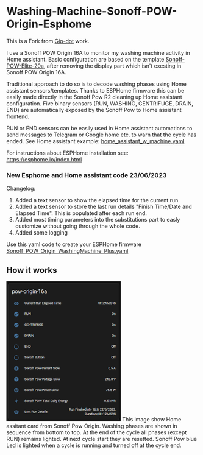 # Washing-Machine-Sonoff-POW-Origin-Esphome

This is a Fork from [Gio-dot](https://github.com/Gio-dot) work.

I use a Sonoff POW Origin 16A to monitor my washing machine activity in Home assistant. Basic configuration are based on the template [Sonoff-POW-Elite-20a](https://devices.esphome.io/devices/Sonoff-POW-Elite-20a), after removing the display part which isn't exesting in Sonoff POW Origin 16A.

Traditional approach to do so is to decode washing phases using Home assistant sensors/templates. Thanks to ESPHome firmware this can be easily made directly in the Sonoff Pow R2 cleaning up Home assistant configuration.
Five binary sensors (RUN, WASHING, CENTRIFUGE, DRAIN, END) are automatically exposed by the Sonoff Pow to Home assistant frontend.

RUN or END sensors can be easily used in Home assistant automations to send messages to Telegram or Google home etc. to  warn that the cycle has ended. See Home assistant example: [home_assistant_w_machine.yaml](https://github.com/Gio-dot/Washing-Machine-Sonoff-Pow-R2-Esphome/blob/master/home_assistant_w_machine.yaml)

For instructions about ESPHome installation see: https://esphome.io/index.html

### New Esphome and Home assistant code 23/06/2023
Changelog:
1. Added a text sensor to show the elapsed time for the current run.
2. Added a text sensor to store the last run details "Finish Time/Date and Elapsed Time". This is populated after each run end.
3. Added most timing parameters into the substitutions part to easly customize without going through the whole code.
4. Added some logging

Use this yaml code to create your ESPHome firmware [Sonoff_POW_Origin_WashingMachine_Plus.yaml](https://github.com/wbsoul/Washing-Machine-Sonoff-Pow-Origin-Esphome/edit/master/Sonoff_POW_Origin_WashingMachine_Plus.yaml)

## How it works

<img src="https://github.com/wbsoul/Washing-Machine-Sonoff-Pow-Origin-Esphome/raw/master/img/Sonoff_POW_Origin_WashingMachine_Plus.png" width="300">
This image show Home assitant card from Sonoff Pow Origin. Washing phases are shown in sequence from bottom to top. At the end of the cycle all phases (except RUN) remains lighted. At next cycle start they are resetted.
Sonoff Pow blue Led is lighted when a cycle is running and turned off at the cycle end.

